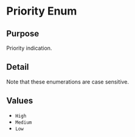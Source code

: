 # Priority Enum

## Purpose

Priority indication.

## Detail

Note that these enumerations are case sensitive.

## Values

- `High`
- `Medium`
- `Low`